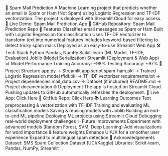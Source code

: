 📧 Spam Mail Prediction
A Machine Learning project that predicts whether an email is Spam or Ham (Not Spam) using Logistic Regression and TF-IDF vectorization. The project is deployed with Streamlit Cloud for easy access.
🔗 Live Demo: Spam Mail Prediction App
🔗 GitHub Repository: Spam Mail Prediction Repo
🚀 Features
Classifies email messages as Spam or Ham
Built with Logistic Regression for classification
Uses TF-IDF Vectorizer to transform text into numerical features
Includes keyword-based filtering to detect tricky spam mails
Deployed as an easy-to-use Streamlit Web App
🛠️ Tech Stack
Python
Pandas, NumPy
Scikit-learn (ML Model, TF-IDF, Evaluation)
Joblib (Model Serialization)
Streamlit (Deployment & Web App)
📊 Model Performance
Training Accuracy: ~98%
Testing Accuracy: ~97%
📂 Project Structure
app.py → Streamlit app script
spam-ham.pkl → Trained Logistic Regression model
tfidf.pkl → TF-IDF vectorizer
requirements.txt → Project dependencies
mail_data.csv → Dataset (if included)
README.md → Project documentation
🌐 Deployment
The app is hosted on Streamlit Cloud.
Pushing updates to GitHub automatically refreshes the deployment.
🔗 Live App: Click Here
🔗 GitHub Repo: Click Here
📚 Learning Outcomes
Text preprocessing & vectorization with TF-IDF
Training and evaluating ML classification models
Saving & reusing models with Joblib
Building an end-to-end ML pipeline
Deploying ML projects using Streamlit Cloud
Debugging real-world deployment challenges
✨ Future Improvements
Experiment with advanced models (Random Forest, SVM, Deep Learning)
Add visualizations for word importance & feature weights
Enhance UI/UX for a smoother user experience
Expand to multilingual spam detection
🙌 Acknowledgements
Dataset: SMS Spam Collection Dataset (UCI/Kaggle)
Libraries: Scikit-learn, Pandas, NumPy, Streamlit
